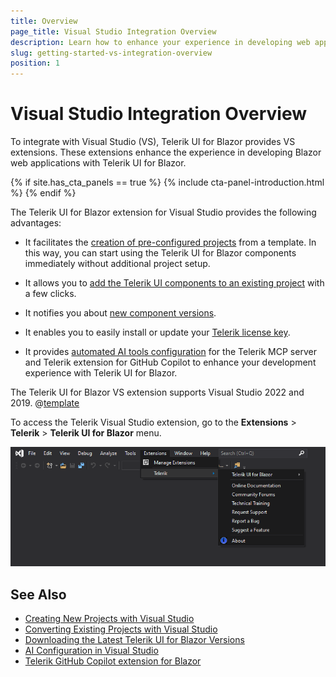 ```yaml
---
title: Overview
page_title: Visual Studio Integration Overview
description: Learn how to enhance your experience in developing web applications with the Progress Telerik UI for Blazor library.
slug: getting-started-vs-integration-overview
position: 1
---
```


# Visual Studio Integration Overview

To integrate with Visual Studio (VS), Telerik UI for Blazor provides VS extensions. These extensions enhance the experience in developing Blazor web applications with Telerik UI for Blazor.

{% if site.has_cta_panels == true %}
{% include cta-panel-introduction.html %}
{% endif %}

The Telerik UI for Blazor extension for Visual Studio provides the following advantages:

* It facilitates the [creation of pre-configured projects](slug:getting-started-vs-integration-new-project) from a template. In this way, you can start using the Telerik UI for Blazor components immediately without additional project setup.

* It allows you to [add the Telerik UI components to an existing project](slug:getting-started-vs-integration-convert-project) with a few clicks.

* It notifies you about [new component versions](slug:getting-started-vs-integration-latest-version ).

* It enables you to easily install or update your [Telerik license key](slug:installation-license-key).

* It provides [automated AI tools configuration](slug:getting-started-vs-integration-ai-configuration) for the Telerik MCP server and Telerik extension for GitHub Copilot to enhance your development experience with Telerik UI for Blazor.

The Telerik UI for Blazor VS extension supports Visual Studio 2022 and 2019. @[template](/_contentTemplates/common/general-info.md#vsx-download)

To access the Telerik Visual Studio extension, go to the **Extensions** > **Telerik** > **Telerik UI for Blazor** menu.

![Telerik UI for Blazor Visual Studio Extensions window](images/open-vs-extensions.png)

## See Also

* [Creating New Projects with Visual Studio](slug:getting-started-vs-integration-new-project)
* [Converting Existing Projects with Visual Studio](slug:getting-started-vs-integration-convert-project)
* [Downloading the Latest Telerik UI for Blazor Versions](slug:getting-started-vs-integration-latest-version)
* [AI Configuration in Visual Studio](slug:getting-started-vs-integration-ai-configuration)
* [Telerik GitHub Copilot extension for Blazor](slug:ai-copilot-extension)
